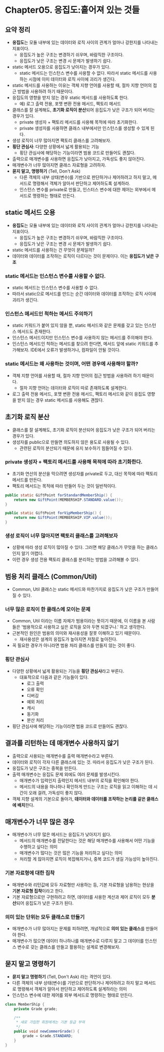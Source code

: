 # Chapter05. 응집도:흩어져 있는 것들
## 요약 정리
* **응집도**는 모듈 내부에 있는 데이터와 로직 사이의 관계가 얼마나 강한지를 나타내는 지표이다.
  * 응집도가 높은 구조는 변경하기 쉬우며, 바람직한 구조이다.
  * 응집도가 낮은 구조는 변경 시 문제가 발생하기 쉽다.
* static 메서드 오용으로 응집도가 낮아지는 경우가 있다.
  * static 메서드는 인스턴스 변수를 사용할 수 없다. 따라서 static 메서드를 사용하는 시점에 이미 데이터와 로직 사이에 괴리가 생긴다.
* static 메서드를 사용하는 이유는 객체 지향 언어를 사용할 때, 절차 지향 언어의 접근 방법을 사용하려 하기 때문이다.
* 응집도의 영향을 받지 않는 경우 static 메서드를 사용하도록 한다.
  * 예) 로그 출력 전용, 포맷 변환 전용 메서드, 팩토리 메서드
* 클래스를 잘 설계해도, **초기화 로직이 분산**되어 응집도가 낮은 구조가 되어 버리는 경우가 있다.
  * private 생성자 + 팩토리 메서드를 사용해 목적에 따라 초기화한다.
  * private 생성자를 사용하면 클래스 내부에서만 인스턴스를 생성할 수 있게 된다.
* 생성 로직이 너무 많아지면 팩토리 클래스를 고려해보자.
* **횡단 관심사**: 다양한 상황에서 넓게 활용되는 기능
  * 횡단 관심사에 해당하는 기능이라면 범용 코드로 만들어도 괜찮다.
* 출력으로 매개변수를 사용하면 응집도가 낮아지고, 가독성도 좋지 않아진다.
* 매개변수가 너무 많아지면 클래스 자료형을 고려하자.
* **묻지 말고, 명령하기** (Tell, Don't Ask)
  * 다른 객체의 내부 상태(변수)를 기반으로 판단하거나 제어하려고 하지 말고, 메서드로 명령해서 객체가 알아서 판단하고 제어하도록 설계하라.
  * 인스턴스 변수를 private로 만들고, 인스터스 변수에 대한 제어는 외부에서 메서드로 명령하는 형태로 만든다.

## static 메서드 오용
* **응집도**는 모듈 내부에 있는 데이터와 로직 사이의 관계가 얼마나 강한지를 나타내는 지표이다.
  * 응집도가 높은 구조는 변경하기 쉬우며, 바람직한 구조이다.
  * 응집도가 낮은 구조는 변경 시 문제가 발생하기 쉽다.
* static 메서드를 사용하는 건 무엇이 문제일까?
* 데이터와 데이터를 조작하는 로직이 다르다는 것이 문제이다. 이는 **응집도가 낮은 구조**

### static 메서드는 인스턴스 변수를 사용할 수 없다.
* static 메서드는 인스턴스 변수를 사용할 수 없다.
* 따라서 static으로 메서드를 만드는 순간 데이터와 데이터를 조작하는 로직 사이에 괴리가 생긴다.

### 인스턴스 메서드인 척하는 메서드 주의하기
* static 키워드가 붙어 있지 않을 뿐, static 메서드와 같은 문제를 갖고 있는 인스턴스 메서드도 존재한다.
* 인스턴스 메서드이지만 인스턴스 변수를 사용하지 않는 메서드를 주의해야 한다.
* 인스턴스 메서드인 척하는 메서드를 찾으려 한다면, 메서드 앞에 static 키워드를 추가해보자. IDE에서 오류가 발생하거나, 컴파일이 안될 것이다.

### static 메서드는 왜 사용하는 것이며, 어떤 경우에 사용해야 할까?
* 객체 지향 언어를 사용할 때, 절차 지향 언어의 접근 방법을 사용하려 하기 때문이다.
  * 절차 지향 언어는 데이터와 로직이 따로 존재하도록 설계한다.
* 로그 출력 전용 메서드, 포맷 변환 전용 메서드, 팩토리 메서드와 같이 응집도 영향을 받지 않는 경우 static 메서드를 사용해도 괜찮다.

## 초기화 로직 분산
* 클래스를 잘 설계해도, 초기화 로직이 분산되어 응집도가 낮은 구조가 되어 버리는 경우가 있다.
* 생성자를 public으로 만들면 의도하지 않은 용도로 사용될 수 있다.
  * 관련된 로직이 분산되기 때문에 유지 보수하기 힘들어질 수 있다.

### private 생성자 + 팩토리 메서드를 사용해 목적에 따라 초기화한다.
* 초기화 연산의 분산을 막으려면 생성자를 private로 두고, 대신 목적에 따라 팩토리 메서드를 만든다.
* 팩토리 메서드는 목적에 따라 만들어 두는 것이 일반적이다.
```java
public static GiftPoint forStandardMemberShip() {
    return new GiftPoint(MEMBERSHIP.STANDARD.value());
}

public static GiftPoint forVipMemberShip() {
    return new GiftPoint(MEMBERSHIP.VIP.value());
}
```

### 생성 로직이 너무 많아지면 팩토리 클래스를 고려해보자
* 상황에 따라 생성 로직이 많아질 수 있다. 그러면 해당 클래스가 무엇을 하는 클래스인지 알기 어렵다.
* 이런 경우 생성 전용 팩토리 클래스를 분리하는 방법을 고려해볼 수 있다.

## 범용 처리 클래스 (Common/Util)
* Common, Util 클래스는 static 메서드와 마찬가지로 응집도가 낮은 구조가 만들어질 수 있다.

### 너무 많은 로직이 한 클래스에 모이는 문제
* Common, Util 이라는 이름 자체가 범용이라는 뜻이기 때문에, 이 이름을 본 사람들은 '범용적으로 사용하고 싶은 로직을 모아 두면 되겠구나.' 하고 생각한다.
* 근본적인 원인은 범용의 의미와 재사용성을 잘못 이해하고 있기 때문이다.
  * 재사용성은 설계의 응집도가 높아지면 저절로 높아진다.
* 꼭 필요한 경우가 아니라면 범용 처리 클래스를 만들지 않는 것이 좋다.

### 횡단 관심사
* 다양한 상황에서 넓게 활용되는 기능을 **횡단 관심사**라고 부른다.
  * 대표적으로 다음과 같은 기능들이 있다.
    * 로그 출력
    * 오류 확인
    * 디버깅
    * 예외 처리
    * 캐시
    * 동기화
    * 분산 처리
* 횡단 관심사에 해당하는 기능이라면 범용 코드로 만들어도 괜찮다.

## 결과를 리턴하는 데 매개변수 사용하지 않기
* 출력으로 사용되는 매개변수를 출력 매개변수라고 부른다.
* 데이터와 로직이 각자 다른 클래스에 있는 것. 따라서 응집도가 낮은 구조가 된다.
* 응집도가 낮은 구조는 중복을 만든다.
* 출력 매개변수는 응집도 문제 외에도 여러 문제를 발생시킨다.
  * 매개변수가 입력인지 출력인지 메서드 내부의 로직을 확인해야 한다.
  * 메서드의 내용을 하나하나 확인하게 만드는 구조는 로직을 읽고 이해하는 데 시간이 오래 걸려, 가독성이 좋지 않다.
* 객체 지향 설계의 기본으로 돌아가, **데이터와 데이터를 조작하는 논리를 같은 클래스에 배치**한다.

## 매개변수가 너무 많은 경우
* 매개변수가 너무 많은 메서드는 응집도가 낮아지기 쉽다.
  * 메서드의 매개변수를 전달한다는 것은 해당 매개변수를 사용해서 어떤 기능을 수행하고 싶다는 의미
  * 매개변수가 많다는 것은 많은 기능을 처리하고 싶다는 의미
  * 처리할 게 많아지면 로직이 복잡해지거나, 중복 코드가 생길 가능성이 높아진다.

### 기본 자료형에 대한 집착
* 매개변수와 리턴값에 모두 자료형만 사용하는 등, 기본 자료형을 남용하는 현상을 **기본 자료형 집착**이라고 한다.
* 기본 자료형으로만 구현하려고 하면, 데이터를 사용한 계산과 제어 로직이 모두 **분산**되어 응집도가 낮은 구조가 된다.

### 의미 있는 단위는 모두 클래스로 만들기
* 매개변수가 너무 많아지는 문제를 피하려면, 개념적으로 **의미 있는 클래스**를 만들어야 한다.
* 매개변수가 많으면 데이터 하나하나를 매개변수로 다루지 말고 그 데이터를 인스턴스 변수로 갖는 클래스를 만들고 활용하는 설계로 변경해보자.

## 묻지 말고 명령하기
* **묻지 말고 명령하기** (Tell, Don't Ask) 라는 격언이 있다.
* 다른 객체의 내부 상태(변수)를 기반으로 판단하거나 제어하려고 하지 말고 메서드로 명령해서 객체가 알아서 판단하고 제어하도록 설계하라는 의미
* 인스턴스 변수에 대한 제어를 외부 메서드로 명령하는 형태로 만든다.
```java
class MemberShip {
    private Grade grade;

    /**
     * 새로 가입한 회원에게는 기본 등급 부여
     */
    public void newCommerGrade() {
        grade = Grade.STANDARD;
    }
}
```
